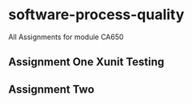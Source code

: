 # software-process-quality
All Assignments for module CA650

## Assignment One Xunit Testing

## Assignment Two
